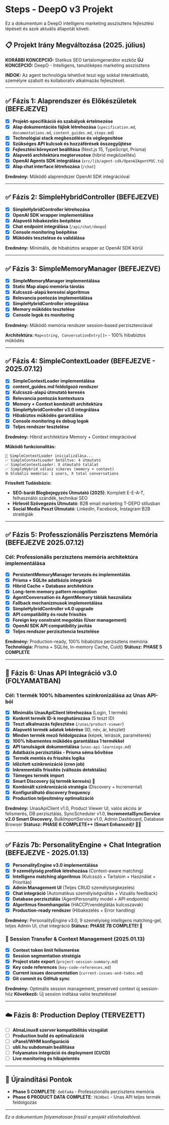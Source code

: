 # Steps - DeepO v3 Projekt

Ez a dokumentum a DeepO intelligens marketing asszisztens fejlesztési lépéseit és azok aktuális állapotát követi.

## 📋 Projekt Irány Megváltozása (2025. július)

**KORÁBBI KONCEPCIÓ:** Statikus SEO tartalomgenerátor eszköz
**ÚJ KONCEPCIÓ:** DeepO - Intelligens, tanulóképes marketing asszisztens

**INDOK:** Az agent technológia lehetővé teszi egy sokkal interaktívabb, személyre szabott és kollaboratív alkalmazás fejlesztését.

---

## ✅ Fázis 1: Alaprendszer és Előkészületek (BEFEJEZVE)

- [x] **Projekt-specifikáció és szabályok értelmezése**
- [x] **Alap dokumentációs fájlok létrehozása** (`specification.md`, `documentations.md`, `content_guides.md`, `steps.md`)
- [x] **Technológiai stack megbeszélése és véglegesítése**
- [x] **Szükséges API kulcsok és hozzáférések összegyűjtése**
- [x] **Fejlesztési környezet beállítása** (Next.js 15, TypeScript, Prisma)
- [x] **Alapvető architektúra megtervezése** (hibrid megközelítés)
- [x] **OpenAI Agents SDK integrálása** (`src/lib/agent-sdk/OpenAIAgentPOC.ts`)
- [x] **Alap chat interface létrehozása** (`/chat`)

**Eredmény:** Működő alaprendszer OpenAI SDK integrációval

---

## ✅ Fázis 2: SimpleHybridController (BEFEJEZVE)

- [x] **SimpleHybridController létrehozása**
- [x] **OpenAI SDK wrapper implementálása**
- [x] **Alapvető hibakezelés beépítése**
- [x] **Chat endpoint integrálása** (`/api/chat/deepo`)
- [x] **Console monitoring beépítése**
- [x] **Működés tesztelése és validálása**

**Eredmény:** Minimális, de hibabiztos wrapper az OpenAI SDK körül

---

## ✅ Fázis 3: SimpleMemoryManager (BEFEJEZVE)

- [x] **SimpleMemoryManager implementálása**
- [x] **Static Map alapú memória tárolás**
- [x] **Kulcsszó-alapú keresési algoritmus**
- [x] **Relevancia pontozás implementálása**
- [x] **SimpleHybridController integrálása**
- [x] **Memory működés tesztelése**
- [x] **Console logok és monitoring**

**Eredmény:** Működő memória rendszer session-based perzisztenciával

**Architektúra:** `Map<string, ConversationEntry[]>` - 100% hibabiztos működés

---

## ✅ Fázis 4: SimpleContextLoader (BEFEJEZVE - 2025.07.12)

- [x] **SimpleContextLoader implementálása**
- [x] **content_guides.md feldolgozó rendszer**
- [x] **Kulcsszó-alapú útmutató keresés**
- [x] **Relevancia pontozás kontextusra**
- [x] **Memory + Context kombinált architektúra**
- [x] **SimpleHybridController v3.0 integrálása**
- [x] **Hibabiztos működés garantálása**
- [x] **Console monitoring és debug logok**
- [x] **Teljes rendszer tesztelése**

**Eredmény:** Hibrid architektúra Memory + Context integrációval

**Működő funkcionalitás:**
```
📖 SimpleContextLoader inicializálása...
✅ SimpleContextLoader betöltve: 4 útmutató
✅ SimpleContextLoader: X útmutató találat
✅ SimpleHybrid válasz sikeres (memory + context)
🌐 Globális memória: 1 users, X total conversations
```

**Frissített Tudásbázis:**
- **SEO-barát Blogbejegyzés Útmutató (2025)**: Komplett E-E-A-T, felhasználói szándék, technikai SEO
- **Hírlevél Szövegezés Útmutató**: B2B email marketing T-DEPO stílusban
- **Social Media Poszt Útmutató**: LinkedIn, Facebook, Instagram B2B stratégiák

---

## ✅ Fázis 5: Professzionális Perzisztens Memória (BEFEJEZVE 2025.07.12)

### **Cél:** Professionális perzisztens memória architektúra implementálása
- [x] **PersistentMemoryManager tervezés és implementálás**
- [x] **Prisma + SQLite adatbázis integráció**
- [x] **Hibrid Cache + Database architektúra**
- [x] **Long-term memory pattern recognition**
- [x] **AgentConversation és AgentMemory táblák használata**
- [x] **Fallback mechanizmusok implementálása**
- [x] **SimpleHybridController v4.0 upgrade**
- [x] **API compatibility és route frissítés**
- [x] **Foreign key constraint megoldás (User management)**
- [x] **OpenAI SDK API compatibility javítás**
- [x] **Teljes rendszer perzisztencia tesztelése**

**Eredmény:** Production-ready, 100% hibabiztos perzisztens memória
**Technológia:** Prisma + SQLite, In-memory Cache, Cuid()
**Státusz:** **PHASE 5 COMPLETE**

---

## 🚀 Fázis 6: Unas API Integráció v3.0 (FOLYAMATBAN)

### **Cél:** 1 termék 100% hibamentes szinkronizálása az Unas API-ból

- [x] **Minimális UnasApiClient létrehozása** (Login, 1 termék)
- [x] **Konkrét termék ID-k meghatározása** (5 teszt ID)
- [x] **Teszt alkalmazás fejlesztése** (`/unas/product-viewer`)
- [x] **Alapvető termék adatok lekérése** (ID, név, ár, készlet)
- [x] **Minden termék mező feldolgozása** (képek, leírások, paraméterek)
- [x] **100% hibamentes működés garantálása 1 termékkel**
- [x] **API tanulságok dokumentálása** (`unas-api-learnings.md`)
- [x] **Adatbázis perzisztálás - Prisma séma bővítése**
- [x] **Termék mentés és frissítés logika**
- [x] **Időzített szinkronizáció (cron job)**
- [x] **Inkrementális frissítés (változás detektálás)**
- [x] **Tömeges termék import**
- [x] **Smart Discovery (új termék keresés)** 🧠
- [x] **Kombinált szinkronizáció stratégia** (Discovery + Incremental)
- [x] **Konfigurálható discovery frequency**
- [x] **Production teljesítmény optimalizáció**

**Eredmény:** UnasApiClient v1.0, Product Viewer UI, valós akciós ár felismerés, DB perzisztálás, SyncScheduler v1.0, **IncrementalSyncService v2.0 Smart Discovery**, BulkImportService v1.0, Admin Dashboard, Database Browser
**Státusz:** **PHASE 6 COMPLETE++ (Smart Enhanced)! 🎉🧠**

---

## ✅ Fázis 7b: PersonalityEngine + Chat Integration (BEFEJEZVE - 2025.01.13)

- [x] **PersonalityEngine v3.0 implementálása**
- [x] **9 személyiség profilok létrehozása** (Context-aware matching)
- [x] **Intelligens matching algoritmus** (Kulcsszó + Tartalom + Használat + Prioritás)
- [x] **Admin Management UI** (Teljes CRUD személyiségkezelés)
- [x] **Chat integráció** (Automatikus személyiségváltás + Vizuális feedback)
- [x] **Database perzisztálás** (AgentPersonality model + API endpoints)
- [x] **Algoritmus finomhangolás** (HACCP/vendéglátás kulcsszavak)
- [x] **Production-ready rendszer** (Hibakezelés + Error handling)

**Eredmény:** PersonalityEngine v3.0, 9 személyiség intelligens matching-gel, teljes Admin UI, chat integráció
**Státusz:** **PHASE 7B COMPLETE! 🎉**

### 🔄 Session Transfer & Context Management (2025.01.13)

- [x] **Context token limit felismerése**
- [x] **Session segmentation stratégia**
- [x] **Project state export** (`project-session-summary.md`)
- [x] **Key code references** (`key-code-references.md`)
- [x] **Current issues documentation** (`current-issues-and-todos.md`)
- [x] **Git commit és GitHub sync**

**Eredmény:** Optimális session management, preserved context új session-höz
**Következő:** Új session indítása valós teszteléssel

---

## ☁️ Fázis 8: Production Deploy (TERVEZETT)

- [ ] **AlmaLinux8 szerver kompatibilitás vizsgálat**
- [ ] **Production build és optimalizáció**
- [ ] **cPanel/WHM konfiguráció**
- [ ] **ubli.hu subdomain beállítása**
- [ ] **Folyamatos integráció és deployment (CI/CD)**
- [ ] **Live monitoring és hibajelentés**

---

## 🔄 Újraindítási Pontok

- **Phase 5 COMPLETE**: `de6fa4a` - Professzionális perzisztens memória
- **Phase 6 PRODUCT DATA COMPLETE**: `7820be1` - Unas API teljes termék feldolgozás

---

*Ez a dokumentum folyamatosan frissül a projekt előrehaladtával.* 